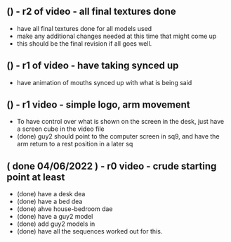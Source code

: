 
## () - r2 of video - all final textures done
* have all final textures done for all models used
* make any additional changes needed at this time that might come up
* this should be the final revision if all goes well.

## () - r1 of video - have taking synced up
* have animation of mouths synced up with what is being said

## () - r1 video - simple logo, arm movement
* To have control over what is shown on the screen in the desk, just have a screen cube in the video file
* (done) guy2 should point to the computer screen in sq9, and have the arm return to a rest position in a later sq

## ( done 04/06/2022 ) - r0 video - crude starting point at least
* (done) have a desk dea
* (done) have a bed dea
* (done) ahve house-bedroom dae
* (done) have a guy2 model
* (done) add guy2 models in
* (done) have all the sequences worked out for this.

